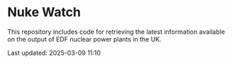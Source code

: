 # Nuke Watch

This repository includes code for retrieving the latest information available on the output of EDF nuclear power plants in the UK.

Last updated: 2025-03-09 11:10